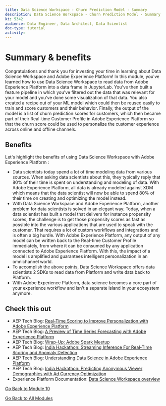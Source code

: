 ```yaml
---
title: Data Science Workspace - Churn Prediction Model - Summary
description: Data Science Workspace - Churn Prediction Model - Summary
kt: 5342
audience: Data Engineer, Data Architect, Data Scientist
doc-type: tutorial
activity: 
---
```


# Summary & benefits

Congratulations and thank you for investing your time in learning about Data Science Workspace and Adobe Experience Platform! 
In this module, you've learned how to use Data Science Workspace to read data from Adobe Experience Platform into a data frame in JupyterLab. You've then built a feature pipeline in which you've filtered out the data that was relevant for your model and you've done some visualization of that data. You also created a recipe out of your ML model which could then be reused easily to train and score customers and their behavior. Finally, the output of the model is a list of churn prediction scores for customers, which then became part of their Real-time Customer Profile in Adobe Experience Platform so that the churn score could be used to personalize the customer experience across online and offline channels. 

## Benefits

Let's highlight the benefits of using Data Science Workspace with Adobe Experience Platform :

- Data scientists today spend a lot of time modeling data from various sources. When asking data scientists about this, they typically reply that 80% of their time is spent on understanding and modeling of data. With Adobe Experience Platform, all data is already modeled against XDM which means that the data scientist will now be able to spend 80% of their time on creating and optimizing the model instead.
- With Data Science Workspace and Adobe Experience Platform, another problem for data scientists is solved in an elegant way. Today, when a data scientist has built a model that delivers for instance propensity scores, the challenge is to get those propensity scores as fast as possible into the various applications that are used to speak with the customer. That requires a lot of custom workflows and integrations and is often a big hurdle. With Adobe Experience Platform, any output of any model can be written back to the Real-time Customer Profile immediately, from where it can be consumed by any application connected to Adobe Experience Platform. With this, the impact of a model is amplified and guarantees intelligent personalization in an omnichannel world.
- To accomplish the above points, Data Science Workspace offers data scientists 2 SDKs to read data from Platform and write data back to Platform. 
- With Adobe Experience Platform, data science becomes a core part of your experience workflow and isn't a separate island in your ecosystem anymore.

## Check this out


- AEP Tech Blog: [Real-Time Scoring to Improve Personalization with Adobe Experience Platform](https://medium.com/adobetech/real-time-scoring-to-improve-personalization-with-adobe-experience-platform-78d3a47406f7)
- AEP Tech Blog: [A Preview of Time Series Forecasting with Adobe Experience Platform](https://medium.com/adobetech/preview-of-time-series-forecasting-with-adobe-experience-platform-38a2fc778e89)
- AEP Tech Blog: [Wrap-Up: Adobe Spark Meetup](https://medium.com/adobetech/wrap-up-adobe-spark-meetup-aa5bc7879c1a)
- AEP Tech Blog: [India Hackathon: Streaming Inference For Real-Time Scoring and Anomaly Detection](https://medium.com/adobetech/india-hackathon-streaming-inference-for-real-time-scoring-and-anomaly-detection-c5917b54c75c)
- AEP Tech Blog: [Understanding Data Science in Adobe Experience Platform](https://medium.com/adobetech/understanding-data-science-in-adobe-experience-platform-5bce5a17b42)
- AEP Tech Blog: [India Hackathon: Predicting Anonymous Viewer Demographics with Ad Currency Optimization](https://medium.com/adobetech/india-hackathon-predicting-anonymous-viewer-demographics-with-ad-currency-optimization-d1269b8057dd)
- Experience Platform Documentation: [Data Science Workspace overview](https://docs.adobe.com/content/help/en/experience-platform/data-science-workspace/home.html)

[Go Back to Module 10](./data-science-workspace-churn-prediction-model.md)

[Go Back to All Modules](../../overview.md)
